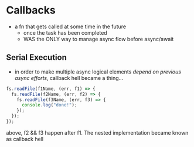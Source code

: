 # Callbacks

- a fn that gets called at some time in the future
  - once the task has been completed
  - WAS the ONLY way to manage async flow before async/await

## Serial Execution

- in order to make multiple async logical elements _depend on previous async efforts_, callback hell became a thing...

```js
fs.readFile(f1Name, (err, f1) => {
  fs.readFile(f2Name, (err, f2) => {
    fs.readFile(f3Name, (err, f3) => {
      console.log("done!");
    });
  });
});
```

above, f2 && f3 happen after f1. The nested implementation became known as callback hell

